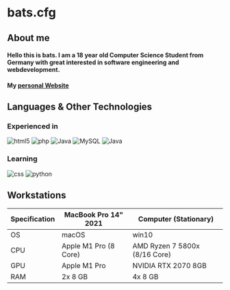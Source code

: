# bats.cfg

## About me 
#### Hello this is bats. I am a 18 year old Computer Science Student from Germany with great interested in software engineering and webdevelopment. 
#### My [personal Website](https://bats.li)

## Languages & Other Technologies
### Experienced in
![html5](https://img.shields.io/badge/HTML5-E34F26?style=for-the-badge&logo=html5&logoColor=white)
![php](https://img.shields.io/badge/PHP-777BB4?style=for-the-badge&logo=php&logoColor=white)
![Java](https://img.shields.io/badge/javascript-%23ED8B00.svg?style=for-the-badge&logo=java&logoColor=white)
![MySQL](https://img.shields.io/badge/mysql-%2300f.svg?style=for-the-badge&logo=mysql&logoColor=white)
![Java](https://img.shields.io/badge/java-%23ED8B00.svg?style=for-the-badge&logo=java&logoColor=white)

### Learning
![css](https://img.shields.io/badge/CSS3-1572B6?style=for-the-badge&logo=css3&logoColor=white)
![python](https://img.shields.io/badge/Python-FFD43B?style=for-the-badge&logo=python&logoColor=blue)

## Workstations

| Specification | MacBook Pro 14" 2021 | Computer (Stationary) |
| ------------- | --------------- | --------------------- |
| OS | macOS | win10 |
| CPU | Apple M1 Pro (8 Core) | AMD Ryzen 7 5800x (8/16 Core) |
| GPU | Apple M1 Pro | NVIDIA RTX 2070 8GB |
| RAM | 2x 8 GB | 4x 8 GB |


